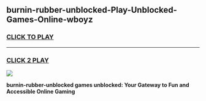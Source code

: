
## burnin-rubber-unblocked-Play-Unblocked-Games-Online-wboyz
<h3>
<a href="https://premium76.site?title=burnin-rubber-unblocked&ref=25A">CLICK TO PLAY</a></h3>
<hr>

<h3>
<a href="https://premium76.site?title=burnin-rubber-unblocked&ref=25A">CLICK 2 PLAY</a>
  
</h3>

<a href="https://premium76.site?title=burnin-rubber-unblocked&ref=25A"><img src="https://clearcache.store/games.png"></a>


**burnin-rubber-unblocked games unblocked: Your Gateway to Fun and Accessible Online Gaming**
